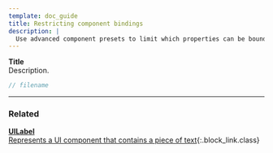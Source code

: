 ```yaml
---
template: doc_guide
title: Restricting component bindings
description: |
  Use advanced component presets to limit which properties can be bound.
---
```


<section>

**Title**<br>
Description.

</section>

```typescript
// filename
```

---

<footer>

### Related

[**UILabel**<br>Represents a UI component that contains a piece of text](/docs/ref/UILabel){:.block_link.class}

</footer>
